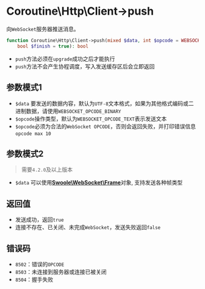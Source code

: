# Coroutine\Http\Client->push

向`WebSocket`服务器推送消息。
```php
function Coroutine\Http\Client->push(mixed $data, int $opcode = WEBSOCKET_OPCODE_TEXT, 
	bool $finish = true): bool
```

* `push`方法必须在`upgrade`成功之后才能执行
* `push`方法不会产生协程调度，写入发送缓存区后会立即返回

参数模式1
----
* `$data` 要发送的数据内容，默认为`UTF-8`文本格式，如果为其他格式编码或二进制数据，请使用`WEBSOCKET_OPCODE_BINARY`
* `$opcode`操作类型，默认为`WEBSOCKET_OPCODE_TEXT`表示发送文本
* `$opcode`必须为合法的`WebSocket OPCODE`，否则会返回失败，并打印错误信息`opcode max 10`

参数模式2
----
> 需要`4.2.0`及以上版本

* `$data` 可以使用[**Swoole\WebSocket\Frame**](https://wiki.swoole.com/wiki/page/987.html)对象, 支持发送各种帧类型

返回值
----
* 发送成功，返回`true`
* 连接不存在、已关闭、未完成`WebSocket`，发送失败返回`false`

错误码
----
* `8502`：错误的`OPCODE`
* `8503`：未连接到服务器或连接已被关闭
* `8504`：握手失败

